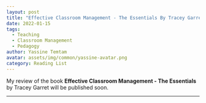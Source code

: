 ```yaml
---
layout: post
title: "Effective Classroom Management - The Essentials By Tracey Garrett"
date: 2022-01-15
tags:
  - Teaching
  - Classroom Management
  - Pedagogy
author: Yassine Temtam
avatar: assets/img/common/yassine-avatar.png
category: Reading List
---
```


My review of the book **Effective Classroom Management - The Essentials** by Tracey Garret will be published soon. 

---
